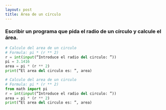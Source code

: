 ```yaml
---
layout: post
title: Área de un círculo
---
```


### Escribir un programa que pida el radio de un círculo y calcule el área.

```python
# Calculo del area de un circulo
# Formula: pi * (r ** 2)
r = int(input(“Introduce el radio del circulo: ”))
pi = 3.1416
area = pi * (r ** 2)
print(“El area del circulo es: ”, area)
```

```python
# Calculo del area de un circulo
# Formula: pi * (r ** 2)
from math import pi
r = int(input(“Introduce el radio del circulo: ”))
area = pi * (r ** 2)
print(“El area del circulo es: ”, area)
```
